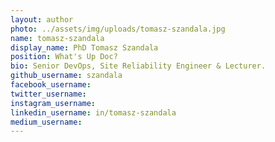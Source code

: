 ```yaml
---
layout: author
photo: ../assets/img/uploads/tomasz-szandala.jpg
name: tomasz-szandala
display_name: PhD Tomasz Szandala 
position: What's Up Doc?
bio: Senior DevOps, Site Reliability Engineer & Lecturer.
github_username: szandala
facebook_username:  
twitter_username:  
instagram_username:  
linkedin_username: in/tomasz-szandala
medium_username: 
---
```

